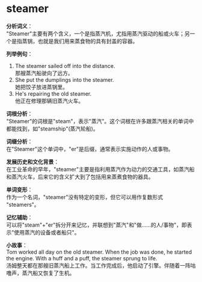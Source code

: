 # steamer

**分析词义**：  
"Steamer"主要有两个含义，一个是指蒸汽机，尤指用蒸汽驱动的船或火车；另一个是指蒸锅，也就是我们用来蒸食物的具有封盖的容器。

  

**列举例句**：

  

1.  The steamer sailed off into the distance.  
    那艘蒸汽船驶向了远方。
2.  She put the dumplings into the steamer.  
    她把饺子放进蒸锅里。
3.  He's repairing the old steamer.  
    他正在修理那辆旧蒸汽火车。

  

**词根分析**：  
"Steamer"的词根是"steam"，表示"蒸汽"。这个词根在许多跟蒸汽相关的单词中都能找到，如"steamship"(蒸汽轮船)。

  

**词缀分析**：  
在"Steamer"这个单词中，"er"是后缀，通常表示实施动作的人或事物。

  

**发展历史和文化背景**：  
在工业革命的早年，"steamer"主要是指利用蒸汽作为动力的交通工具，如蒸汽船和蒸汽火车，后来它的含义扩大到了包括用来蒸煮食物的器具。

  

**单词变形**：  
作为一个名词，"steamer"没有特定的变形，但它可以用作复数形式 "steamers"。

  

**记忆辅助**：  
可以将"steam"+"er"拆分开来记忆，并联想到"蒸汽"和"做……的人/事物"，即表示"使用蒸汽的设备或者船只"。

  

**小故事**：  
Tom worked all day on the old steamer. When the job was done, he started the engine. With a huff and a puff, the steamer sprung to life.  
汤姆整天都在那艘旧蒸汽船上工作。当工作完成后，他启动了引擎。伴随着一阵咕噜声，蒸汽船又恢复了生机。
